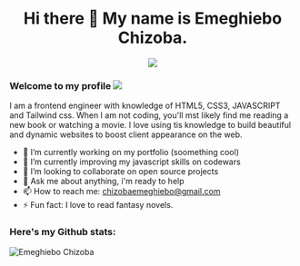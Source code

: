 ### <h1 align="center">Hi there 👋 My name is Emeghiebo Chizoba.</hi>
<p align="center"><img align="center"src="https://readme-typing-svg.herokuapp.com?font=Fira+Code&pause=1000&color=3AF738&center=true&vCenter=true&width=435&lines=a+web+developer" /></p>

### Welcome to my profile  ![](https://komarev.com/ghpvc/?username=chizoba-009&color=blueviolet)
I am a frontend engineer with knowledge of HTML5, CSS3, JAVASCRIPT and Tailwind css. When I am not coding, you'll mst likely find me reading a new book or watching a movie.
I love using tis knowledge to build beautiful and dynamic websites to boost client appearance on the web.

- 🔭 I’m currently working on my portfolio (soomething cool)
- 🌱 I’m currently improving my javascript skills on codewars
- 👯 I’m looking to collaborate on open source projects
- 💬 Ask me about anything, i'm ready to help
- 📫 How to reach me: chizobaemeghiebo@gmail.com
- ⚡ Fun fact: I love to read fantasy novels.
 

### Here's my Github stats:
<img align="left" src="https://github-readme-streak-stats.herokuapp.com/?user=chizoba-009&" alt="Emeghiebo Chizoba" />





